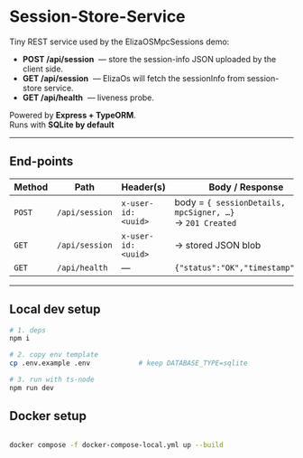 # Session-Store-Service

Tiny REST service used by the ElizaOSMpcSessions demo:

* **POST /api/session** &nbsp;— store the session-info JSON uploaded by the
  client side.  
* **GET  /api/session** &nbsp;— ElizaOs will fetch the sessionInfo from session-store service.  
* **GET  /api/health** &nbsp;— liveness probe.

Powered by **Express + TypeORM**.  
Runs with **SQLite by default**

---

## End-points

| Method | Path | Header(s) | Body / Response |
|--------|------|-----------|-----------------|
| `POST` | `/api/session` | `x-user-id: <uuid>` | body = `{ sessionDetails, mpcSigner, …}`<br/>→ `201 Created` |
| `GET`  | `/api/session` | `x-user-id: <uuid>` | → stored JSON blob |
| `GET`  | `/api/health`  | — | `{"status":"OK","timestamp":"…"} ` |

---

## Local dev setup

```bash
# 1. deps
npm i

# 2. copy env template
cp .env.example .env            # keep DATABASE_TYPE=sqlite

# 3. run with ts-node
npm run dev

```

## Docker setup

```bash

docker compose -f docker-compose-local.yml up --build

```
